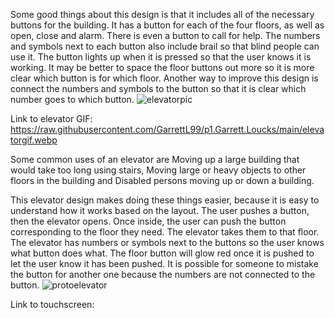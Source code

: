 Some good things about this design is that it includes all of the necessary buttons for the building. It has a button for each of the four floors, as well as open, close and alarm. There is even a button to call for help. The numbers and symbols next to each button also include brail so that blind people can use it. The button lights up when it is pressed so that the user knows it is working. It may be better to space the floor buttons out more so it is more clear which button is for which floor. Another way to improve this design is connect the numbers and symbols to the button so that it is clear which number goes to which button. 
![elevatorpic](https://user-images.githubusercontent.com/97306505/192913509-16ba7c4e-e828-4373-8e92-3fc7901ae435.jpg)

Link to elevator GIF: https://raw.githubusercontent.com/GarrettL99/p1.Garrett.Loucks/main/elevatorgif.webp

Some common uses of an elevator are Moving up a large building that would take too long using stairs, Moving large or heavy objects to other floors in the building and Disabled persons moving up or down a building.
  
This elevator design makes doing these things easier, because it is easy to understand how it works based on the layout.
The user pushes a button, then the elevator opens. Once inside, the user can push the button corresponding to the floor they need. The elevator takes them to that floor.
The elevator has numbers or symbols next to the buttons so the user knows what button does what.
The floor button will glow red once it is pushed to let the user know it has been pushed.
It is possible for someone to mistake the button for another one because the numbers are not connected to the button.
![protoelevator](https://user-images.githubusercontent.com/97306505/192913491-abd28aae-7903-4ed8-9145-927849fef4b0.jpg)

Link to touchscreen: 
